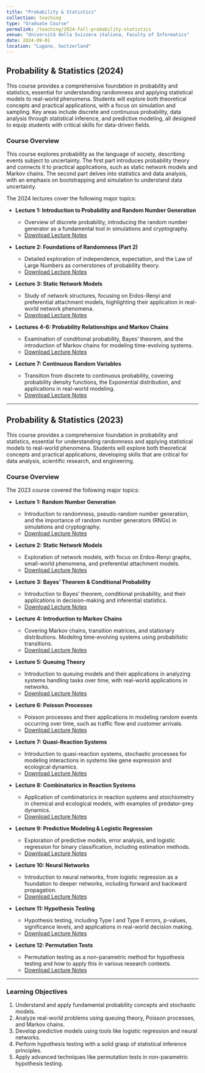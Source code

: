```yaml
---
title: "Probability & Statistics"
collection: teaching
type: "Graduate Course"
permalink: /teaching/2024-fall-probability-statistics
venue: "Università della Svizzera italiana, Faculty of Informatics"
date: 2024-09-01
location: "Lugano, Switzerland"
---
```


## Probability & Statistics (2024)

This course provides a comprehensive foundation in probability and statistics, essential for understanding randomness and applying statistical models to real-world phenomena. Students will explore both theoretical concepts and practical applications, with a focus on simulation and sampling. Key areas include discrete and continuous probability, data analysis through statistical inference, and predictive modeling, all designed to equip students with critical skills for data-driven fields.

### **Course Overview**

This course explores probability as the language of society, describing events subject to uncertainty. The first part introduces probability theory and connects it to practical applications, such as static network models and Markov chains. The second part delves into statistics and data analysis, with an emphasis on bootstrapping and simulation to understand data uncertainty.

The 2024 lectures cover the following major topics:

- **Lecture 1: Introduction to Probability and Random Number Generation**
  - Overview of discrete probability, introducing the random number generator as a fundamental tool in simulations and cryptography.
  - [Download Lecture Notes](https://raw.githubusercontent.com/franciscorichter/franciscorichter.github.io/master/_teaching/Notes/P&S/2024/Lecture_1.pdf)

- **Lecture 2: Foundations of Randomness (Part 2)**
  - Detailed exploration of independence, expectation, and the Law of Large Numbers as cornerstones of probability theory.
  - [Download Lecture Notes](https://raw.githubusercontent.com/franciscorichter/franciscorichter.github.io/master/_teaching/Notes/P&S/2024/Lecture_2.pdf)

- **Lecture 3: Static Network Models**
  - Study of network structures, focusing on Erdos-Renyi and preferential attachment models, highlighting their application in real-world network phenomena.
  - [Download Lecture Notes](https://raw.githubusercontent.com/franciscorichter/franciscorichter.github.io/master/_teaching/Notes/P&S/2024/Lecture_3.pdf)

- **Lectures 4-6: Probability Relationships and Markov Chains**
  - Examination of conditional probability, Bayes’ theorem, and the introduction of Markov chains for modeling time-evolving systems.
  - [Download Lecture Notes](https://raw.githubusercontent.com/franciscorichter/franciscorichter.github.io/master/_teaching/Notes/P&S/2024/Lecture_4_5_6.pdf)

- **Lecture 7: Continuous Random Variables**
  - Transition from discrete to continuous probability, covering probability density functions, the Exponential distribution, and applications in real-world modeling.
  - [Download Lecture Notes](https://raw.githubusercontent.com/franciscorichter/franciscorichter.github.io/master/_teaching/Notes/P&S/2024/Lecture_7.pdf)

---

## Probability & Statistics (2023)

This course provides a comprehensive foundation in probability and statistics, essential for understanding randomness and applying statistical models to real-world phenomena. Students will explore both theoretical concepts and practical applications, developing skills that are critical for data analysis, scientific research, and engineering.

### **Course Overview**

The 2023 course covered the following major topics:

- **Lecture 1: Random Number Generation**
  - Introduction to randomness, pseudo-random number generation, and the importance of random number generators (RNGs) in simulations and cryptography.
  - [Download Lecture Notes](https://raw.githubusercontent.com/franciscorichter/franciscorichter.github.io/master/_teaching/Notes/P&S/2023/lecture_1.pdf)

- **Lecture 2: Static Network Models**
  - Exploration of network models, with focus on Erdos-Renyi graphs, small-world phenomena, and preferential attachment models.
  - [Download Lecture Notes](https://raw.githubusercontent.com/franciscorichter/franciscorichter.github.io/master/_teaching/Notes/P&S/2023/lecture_2.pdf)

- **Lecture 3: Bayes’ Theorem & Conditional Probability**
  - Introduction to Bayes’ theorem, conditional probability, and their applications in decision-making and inferential statistics.
  - [Download Lecture Notes](https://raw.githubusercontent.com/franciscorichter/franciscorichter.github.io/master/_teaching/Notes/P&S/2023/lecture_3.pdf)

- **Lecture 4: Introduction to Markov Chains**
  - Covering Markov chains, transition matrices, and stationary distributions. Modeling time-evolving systems using probabilistic transitions.
  - [Download Lecture Notes](https://raw.githubusercontent.com/franciscorichter/franciscorichter.github.io/master/_teaching/Notes/P&S/2023/lecture_4.pdf)

- **Lecture 5: Queuing Theory**
  - Introduction to queuing models and their applications in analyzing systems handling tasks over time, with real-world applications in networks.
  - [Download Lecture Notes](https://raw.githubusercontent.com/franciscorichter/franciscorichter.github.io/master/_teaching/Notes/P&S/2023/lecture_5.pdf)

- **Lecture 6: Poisson Processes**
  - Poisson processes and their applications in modeling random events occurring over time, such as traffic flow and customer arrivals.
  - [Download Lecture Notes](https://raw.githubusercontent.com/franciscorichter/franciscorichter.github.io/master/_teaching/Notes/P&S/2023/lecture_6.pdf)

- **Lecture 7: Quasi-Reaction Systems**
  - Introduction to quasi-reaction systems, stochastic processes for modeling interactions in systems like gene expression and ecological dynamics.
  - [Download Lecture Notes](https://raw.githubusercontent.com/franciscorichter/franciscorichter.github.io/master/_teaching/Notes/P&S/2023/lecture_7.pdf)

- **Lecture 8: Combinatorics in Reaction Systems**
  - Application of combinatorics in reaction systems and stoichiometry in chemical and ecological models, with examples of predator-prey dynamics.
  - [Download Lecture Notes](https://raw.githubusercontent.com/franciscorichter/franciscorichter.github.io/master/_teaching/Notes/P&S/2023/lecture_8.pdf)

- **Lecture 9: Predictive Modeling & Logistic Regression**
  - Exploration of predictive models, error analysis, and logistic regression for binary classification, including estimation methods.
  - [Download Lecture Notes](https://raw.githubusercontent.com/franciscorichter/franciscorichter.github.io/master/_teaching/Notes/P&S/2023/lecture_9.pdf)

- **Lecture 10: Neural Networks**
  - Introduction to neural networks, from logistic regression as a foundation to deeper networks, including forward and backward propagation.
  - [Download Lecture Notes](https://raw.githubusercontent.com/franciscorichter/franciscorichter.github.io/master/_teaching/Notes/P&S/2023/lecture_10.pdf)

- **Lecture 11: Hypothesis Testing**
  - Hypothesis testing, including Type I and Type II errors, p-values, significance levels, and applications in real-world decision making.
  - [Download Lecture Notes](https://raw.githubusercontent.com/franciscorichter/franciscorichter.github.io/master/_teaching/Notes/P&S/2023/lecture_11.pdf)

- **Lecture 12: Permutation Tests**
  - Permutation testing as a non-parametric method for hypothesis testing and how to apply this in various research contexts.
  - [Download Lecture Notes](https://raw.githubusercontent.com/franciscorichter/franciscorichter.github.io/master/_teaching/Notes/P&S/2023/lecture_12.pdf)

---

### **Learning Objectives**

1. Understand and apply fundamental probability concepts and stochastic models.
2. Analyze real-world problems using queuing theory, Poisson processes, and Markov chains.
3. Develop predictive models using tools like logistic regression and neural networks.
4. Perform hypothesis testing with a solid grasp of statistical inference principles.
5. Apply advanced techniques like permutation tests in non-parametric hypothesis testing.
